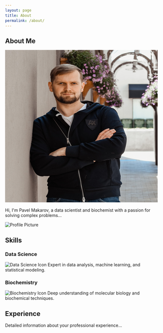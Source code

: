 ```yaml
---
layout: page
title: About
permalink: /about/
---
```



## About Me
![My Picture](/assets/me_500.png)

Hi, I'm Pavel Makarov, a data scientist and biochemist with a passion for solving complex problems...

![Profile Picture](/assets/profile-picture.jpg)

## Skills

### Data Science
![Data Science Icon](/assets/data-science-icon.png)
Expert in data analysis, machine learning, and statistical modeling.

### Biochemistry
![Biochemistry Icon](/assets/biochemistry-icon.png)
Deep understanding of molecular biology and biochemical techniques.

## Experience

Detailed information about your professional experience...
